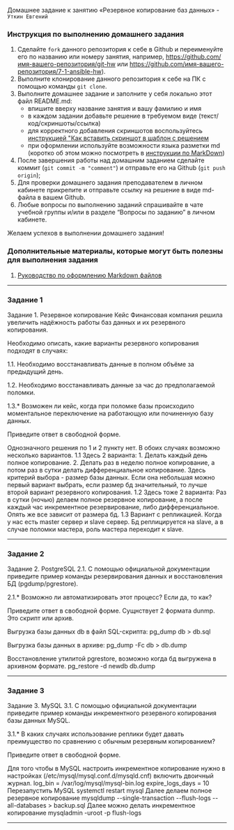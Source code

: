 Домашнее задание к занятию «Резервное копирование баз данных» - `Уткин Евгений`


### Инструкция по выполнению домашнего задания

   1. Сделайте `fork` данного репозитория к себе в Github и переименуйте его по названию или номеру занятия, например, https://github.com/имя-вашего-репозитория/git-hw или  https://github.com/имя-вашего-репозитория/7-1-ansible-hw).
   2. Выполните клонирование данного репозитория к себе на ПК с помощью команды `git clone`.
   3. Выполните домашнее задание и заполните у себя локально этот файл README.md:
      - впишите вверху название занятия и вашу фамилию и имя
      - в каждом задании добавьте решение в требуемом виде (текст/код/скриншоты/ссылка)
      - для корректного добавления скриншотов воспользуйтесь [инструкцией "Как вставить скриншот в шаблон с решением](https://github.com/netology-code/sys-pattern-homework/blob/main/screen-instruction.md)
      - при оформлении используйте возможности языка разметки md (коротко об этом можно посмотреть в [инструкции  по MarkDown](https://github.com/netology-code/sys-pattern-homework/blob/main/md-instruction.md))
   4. После завершения работы над домашним заданием сделайте коммит (`git commit -m "comment"`) и отправьте его на Github (`git push origin`);
   5. Для проверки домашнего задания преподавателем в личном кабинете прикрепите и отправьте ссылку на решение в виде md-файла в вашем Github.
   6. Любые вопросы по выполнению заданий спрашивайте в чате учебной группы и/или в разделе “Вопросы по заданию” в личном кабинете.
   
Желаем успехов в выполнении домашнего задания!
   
### Дополнительные материалы, которые могут быть полезны для выполнения задания

1. [Руководство по оформлению Markdown файлов](https://gist.github.com/Jekins/2bf2d0638163f1294637#Code)

---
### Задание 1

Задание 1. Резервное копирование
Кейс
Финансовая компания решила увеличить надёжность работы баз данных и их резервного копирования.

Необходимо описать, какие варианты резервного копирования подходят в случаях:

1.1. Необходимо восстанавливать данные в полном объёме за предыдущий день.

1.2. Необходимо восстанавливать данные за час до предполагаемой поломки.

1.3.* Возможен ли кейс, когда при поломке базы происходило моментальное переключение на работающую или починенную базу данных.

Приведите ответ в свободной форме.

Однозначного решения по 1 и 2 пункту нет. В обоих случаях возможно несколько вариантов.
1.1 Здесь 2 варианта: 1. Делать каждый день полное копирование. 
2. Делать раз в неделю полное копирование, а потом раз в сутки делать дифференциальное копирование.
Здесь критерий выбора - размер базы данных. Если она небольшая можно первый вариант выбрать, если размер бд значительный, то лучше второй вариант резервного копирования.
1.2 Здесь тоже 2 варианта:
Раз в сутки (ночью) делаем полное резервное копирование, а после каждый час инкрементное резервирование, либо дифференциальное.
Опять же все зависит от размера бд.
1.3 Вариант с репликацией. Когда у нас есть master сервер и slave сервер. Бд реплицируется на slave, а в случае поломки мастера, роль мастера переходит к slave. 


---

### Задание 2

Задание 2. PostgreSQL
2.1. С помощью официальной документации приведите пример команды резервирования данных и восстановления БД (pgdump/pgrestore).

2.1.* Возможно ли автоматизировать этот процесс? Если да, то как?

Приведите ответ в свободной форме.
Сущнствует 2 формата dunmp. Это скрипт или архив.

Выгрузка базы данных db в файл SQL-скрипта:
pg_dump db > db.sql

Выгрузка базы данных в архиве:
pg_dump -Fc db > db.dump

Восстановление утилитой pgrestore, возможно когда бд выгружена в архивном формате.
pg_restore -d newdb db.dump

---

### Задание 3

Задание 3. MySQL
3.1. С помощью официальной документации приведите пример команды инкрементного резервного копирования базы данных MySQL.

3.1.* В каких случаях использование реплики будет давать преимущество по сравнению с обычным резервным копированием?

Приведите ответ в свободной форме.

Для того чтобы в MySQL настроить инкрементное копирование нужно в настройках (/etc/mysql/mysql.conf.d/mysqld.cnf) включить двоичный журнал.
log_bin = /var/log/mysql/mysql-bin.log expire_logs_days = 10
Перезапустить MySQL
systemctl restart mysql
Далее делаем полное резервное копирование 
mysqldump --single-transaction --flush-logs --all-databases > backup.sql
Далее можно делать инкрементное копирование 
mysqladmin -uroot -p flush-logs

---











 

 









